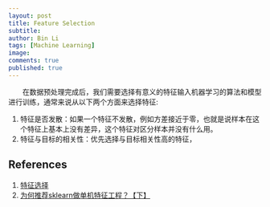 ```yaml
---
layout: post
title: Feature Selection
subtitle:
author: Bin Li
tags: [Machine Learning]
image: 
comments: true
published: true
---
```


　　在数据预处理完成后，我们需要选择有意义的特征输入机器学习的算法和模型进行训练，通常来说从以下两个方面来选择特征:
1. 特征是否发散：如果一个特征不发散，例如方差接近于零，也就是说样本在这个特征上基本上没有差异，这个特征对区分样本并没有什么用。
2. 特征与目标的相关性：优先选择与目标相关性高的特征，

## References
1. [特征选择](https://zhuanlan.zhihu.com/p/32749489)
2. [为何推荐sklearn做单机特征工程？【下】](https://mp.weixin.qq.com/s/1RHBQMlC8eyJcbNcArTtCQ)